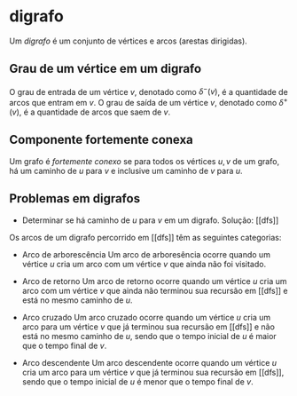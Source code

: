 # digrafo

Um *digrafo* é um conjunto de vértices e arcos (arestas dirigidas).

## Grau de um vértice em um digrafo

O grau de entrada de um vértice $v$, denotado como $\delta^-(v)$, é a quantidade de arcos que entram em $v$.
O grau de saída de um vértice $v$, denotado como $\delta^+(v)$, é a quantidade de arcos que saem de $v$.

## Componente fortemente conexa
  
Um grafo é *fortemente conexo* se para todos os vértices $u,v$ de um grafo, há um caminho de $u$ para $v$ e inclusive um caminho de $v$ para $u$.

## Problemas em digrafos

- Determinar se há caminho de $u$ para $v$ em um digrafo.
Solução: [[dfs]]


Os arcos de um digrafo percorrido em [[dfs]] têm as seguintes categorias:
- Arco de arborescência
Um arco de arboresência ocorre quando um vértice $u$ cria um arco com um vértice $v$ que ainda não foi visitado.

- Arco de retorno
Um arco de retorno ocorre quando um vértice $u$ cria um arco com um vértice $v$ que ainda não terminou sua recursão em [[dfs]] e está no mesmo caminho de $u$.

- Arco cruzado
Um arco cruzado ocorre quando um vértice $u$ cria um arco para um vértice $v$ que já terminou sua recursão em [[dfs]] e não está no mesmo caminho de $u$, sendo que o tempo inicial de $u$ é maior que o tempo final de $v$.

- Arco descendente
Um arco descendente ocorre quando um vértice $u$ cria um arco para um vértice $v$ que já terminou sua recursão em [[dfs]], sendo que o tempo inicial de $u$ é menor que o tempo final de $v$.